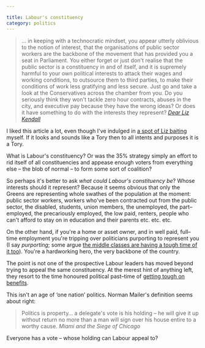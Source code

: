 ```yaml
---

title: Labour's constituency
category: politics
---
```


> &hellip; in keeping with a technocratic mindset, you appear utterly oblivious to the notion of interest, that the organisations of public sector workers are the backbone of the movement that has provided you a seat in Parliament. You either forget or just don't realise that the public sector is a constituency in and of itself, and it is supremely harmful to your own political interests to attack their wages and working conditions, to outsource them to third parties, to make their conditions of work less gratifying and less secure. Just go and take a look at the Conservatives across the chamber from you. Do you seriously think they won't tackle zero hour contracts, abuses in the city, and executive pay because they have the wrong ideas? Or does it have something to do with the interests they represent? <cite>[Dear Liz Kendall](https://averypublicsociologist.blogspot.co.uk/2015/05/dear-liz-kendall.html)</cite>

I liked this article a lot, even though I've indulged in [a spot of Liz baiting](https://twitter.com/leonpaternoster/status/601447440831549441) myself. If it looks and sounds like a Tory then to all intents and purposes it is a Tory.

What is Labour's constituency? Or was the 35% strategy simply an effort to rid itself of all constituencies and appease enough voters from everything else &#8211; the blob of normal &#8211; to form some sort of coalition?

So perhaps it's better to ask _what could Labour's constituency be_? Whose interests should it represent? Because it seems obvious that only the Greens are representing whole swathes of the population at the moment: public sector workers, workers who've been contracted out from the public sector, the disabled, students, union members, the unemployed, the part&#8211;employed, the precariously employed, the low paid, renters, people who can't afford to stay on in education and their parents etc. etc. etc.

On the other hand, if you're a home or asset owner, and in well paid, full&#8211;time employment you're tripping over politicians purporting to represent you (I say _purporting_; some argue [the middle classes are having a tough time of it too](https://www.theguardian.com/commentisfree/2015/may/24/middle-class-living-standards)). You're a hardworking hero, the very backbone of the country.

The point is not one of the prospective Labour leaders has moved beyond trying to appeal the same constituency. At the merest hint of anything left, they resort to the time honoured political past&#8211;time of [getting tough on benefits](https://www.mirror.co.uk/news/uk-news/andy-burnham-vows-tough-benefits-5786479).

This isn't an age of &#8216;one nation&#8217; politics. Norman Mailer's definition seems about right:

> Politics is property&hellip; a delegate's vote is his holding &#8211; he will give it up without return no more than a man will sign over his house entire to a worthy cause. <cite>Miami and the Siege of Chicago</cite>

Everyone has a vote &#8211; whose holding can Labour appeal to?
